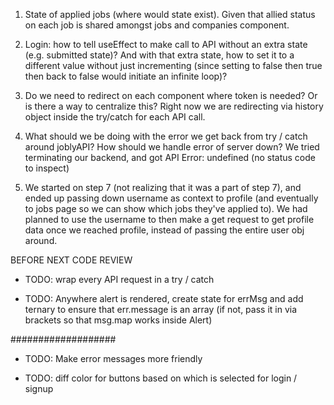 1. State of applied jobs (where would state exist). Given that allied status on each job is shared amongst jobs and companies component. 

2. Login: how to tell useEffect to make call to API without an extra state (e.g. submitted state)? And with that extra state, how to set it to a different value without just incrementing (since setting to false then true then back to false would initiate an infinite loop)?

3. Do we need to redirect on each component where token is needed? Or is there a way to centralize this? Right now we are redirecting via history object inside the try/catch for each API call.

4. What should we be doing with the error we get back from try / catch around joblyAPI? How should we handle error of server down? We tried terminating our backend, and got API Error: undefined (no status code to inspect)

5. We started on step 7 (not realizing that it was a part of step 7), and ended up passing down username as context to profile (and eventually to jobs page so we can show which jobs they've applied to). We had planned to use the username to then make a get request to get profile data once we reached profile, instead of passing the entire user obj around. 


BEFORE NEXT CODE REVIEW

- TODO: wrap every API request in a try / catch

- TODO: Anywhere alert is rendered, create state for errMsg and add ternary to ensure that err.message is an array (if not, pass it in via brackets so that msg.map works inside Alert)


###################

- TODO: Make error messages more friendly

- TODO: diff color for buttons based on which is selected for login / signup